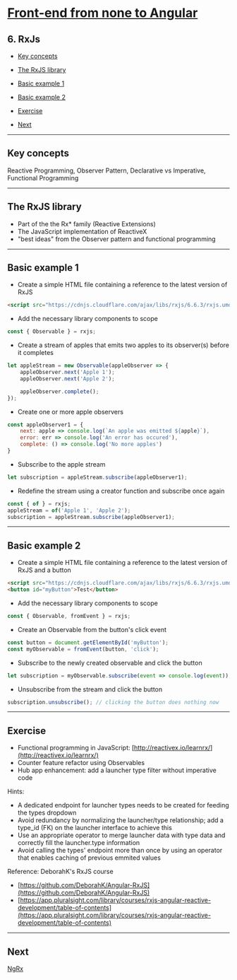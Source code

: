 # [Front-end from none to Angular](../README.md)

## 6. RxJs

- [Key concepts](#key-concepts)
- [The RxJS library](#the-rxjs-library)
- [Basic example 1](#basic-example-1)
- [Basic example 2](#basic-example-2)
- [Exercise](#exercise)

- [Next](#next)

---

## Key concepts

Reactive Programming, Observer Pattern, Declarative vs Imperative, Functional Programming

---

## The RxJS library

- Part of the the Rx* family (Reactive Extensions)
- The JavaScript implementation of ReactiveX
- "best ideas" from the Observer pattern and functional programming

---

## Basic example 1

- Create a simple HTML file containing a reference to the latest version of RxJS

```html
<script src="https://cdnjs.cloudflare.com/ajax/libs/rxjs/6.6.3/rxjs.umd.min.js"></script>
```

- Add the necessary library components to scope

```js
const { Observable } = rxjs;
```

- Create a stream of apples that emits two apples to its observer(s) before it completes

```js
let appleStream = new Observable(appleObserver => {
    appleObserver.next('Apple 1');
    appleObserver.next('Apple 2');

    appleObserver.complete();
});
```

- Create one or more apple observers

```js
const appleObserver1 = {
    next: apple => console.log(`An apple was emitted ${apple}`),
    error: err => console.log('An error has occured'),
    complete: () => console.log('No more apples')
}
```

- Subscribe to the apple stream

```js
let subscription = appleStream.subscribe(appleObserver1);
```

- Redefine the stream using a creator function and subscribe once again

```js
const { of } = rxjs;
appleStream = of('Apple 1', 'Apple 2');
subscription = appleStream.subscribe(appleObserver1);
```

---

## Basic example 2

- Create a simple HTML file containing a reference to the latest version of RxJS and a button

```html
<script src="https://cdnjs.cloudflare.com/ajax/libs/rxjs/6.6.3/rxjs.umd.min.js"></script>
<button id="myButton">Test</button>
```

- Add the necessary library components to scope

```js
const { Observable, fromEvent } = rxjs;
```

- Create an Observable from the button's click event

```js
const button = document.getElementById('myButton');
const myObservable = fromEvent(button, 'click');
```

- Subscribe to the newly created observable and click the button

```js
let subscription = myObservable.subscribe(event => console.log(event)); // clicking the button would now logs de event
```

- Unsubscribe from the stream and click the button

```js
subscription.unsubscribe(); // clicking the button does nothing now
```

---

## Exercise

- Functional programming in JavaScript: [http://reactivex.io/learnrx/](http://reactivex.io/learnrx/)
- Counter feature refactor using Observables
- Hub app enhancement: add a launcher type filter without imperative code

Hints:

- A dedicated endpoint for launcher types needs to be created for feeding the types dropdown
- Avoid redundancy by normalizing the launcher/type relationship; add a type_id (FK) on the launcher interface to achieve this
- Use an appropriate operator to merge launcher data with type data and correctly fill the launcher.type information
- Avoid calling the types' endpoint more than once by using an operator that enables caching of previous emmited values

Reference: DeborahK's RxJS course

- [https://github.com/DeborahK/Angular-RxJS](https://github.com/DeborahK/Angular-RxJS)
- [https://app.pluralsight.com/library/courses/rxjs-angular-reactive-development/table-of-contents](https://app.pluralsight.com/library/courses/rxjs-angular-reactive-development/table-of-contents)

---

## Next

[NgRx](7-ngrx.md)
